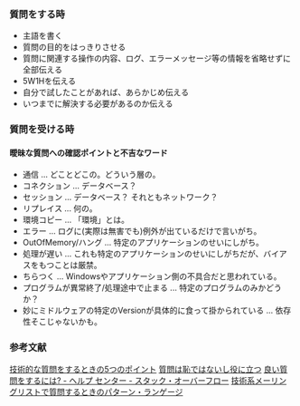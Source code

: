 ### 質問をする時

- 主語を書く
- 質問の目的をはっきりさせる
- 質問に関連する操作の内容、ログ、エラーメッセージ等の情報を省略せずに全部伝える
- 5W1Hを伝える
- 自分で試したことがあれば、あらかじめ伝える
- いつまでに解決する必要があるのか伝える

### 質問を受ける時
#### 曖昧な質問への確認ポイントと不吉なワード

- 通信 ... どことどこの。どういう層の。
- コネクション ... データベース？ 
- セッション ... データベース？ それともネットワーク？
- リプレイス ... 何の。
- 環境コピー ... 「環境」とは。
- エラー ... ログに(実際は無害でも)例外が出ているだけで言いがち。
- OutOfMemory/ハング ... 特定のアプリケーションのせいにしがち。
- 処理が遅い ... これも特定のアプリケーションのせいにしがちだが、バイアスをもつことは厳禁。
- ちらつく ... Windowsやアプリケーション側の不具合だと思われている。
- プログラムが異常終了/処理途中で止まる ... 特定のプログラムのみかどうか？
- 妙にミドルウェアの特定のVersionが具体的に食って掛かられている ... 依存性そこじゃないかも。



### 参考文献

[技術的な質問をするときの5つのポイント](http://petach.hatenablog.com/entry/2016/02/02/170343)
[質問は恥ではないし役に立つ](https://qiita.com/seki_uk/items/4001423b3cd3db0dada7)
[良い質問をするには? - ヘルプ センター - スタック・オーバーフロー](https://ja.stackoverflow.com/help/how-to-ask)
[技術系メーリングリストで質問するときのパターン・ランゲージ](http://www.hyuki.com/writing/techask.html)
